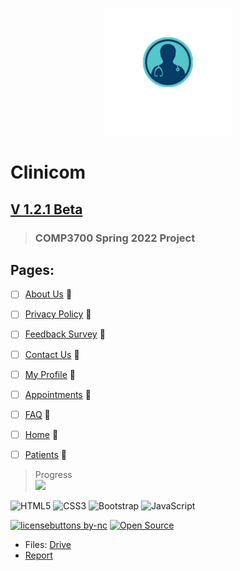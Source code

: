 <p align="center">
  <img src="https://github.com/0cool-design/WEB_Proj/blob/main/www/assets/imgs/logooo.png">
</p>

# __Clinicom__
## [V 1.2.1 Beta](https://github.com/0cool-design/WEB_Proj)
>### COMP3700 Spring 2022 Project

## Pages:
- [ ] [About Us](https://github.com/0cool-design/WEB_Proj/blob/main/www/about.html) 🚧
- [ ] [Privacy Policy](https://github.com/0cool-design/WEB_Proj/blob/main/www/policy.html) 🚧
- [ ] [Feedback Survey](https://github.com/0cool-design/WEB_Proj/blob/main/www/feedback.html) 🚧
- [ ] [Contact Us](https://github.com/0cool-design/WEB_Proj/blob/main/www/contact.html) 🚧
- [ ] [My Profile](https://github.com/0cool-design/WEB_Proj/blob/main/www/profile.html) 🚧
- [ ] [Appointments](https://github.com/0cool-design/WEB_Proj/blob/main/www/appointments.html) 🚧  
- [ ] [FAQ](https://github.com/0cool-design/WEB_Proj/blob/main/www/faq.html) 🚧
- [ ] [Home](https://github.com/0cool-design/WEB_Proj/blob/main/www/index.html) 🚧  
- [ ] [Patients](https://github.com/0cool-design/WEB_Proj/blob/main/www/patients.html) 🚧   

   
 > Progress  
![](https://us-central1-progress-markdown.cloudfunctions.net/progress/5)  
  
![HTML5](https://img.shields.io/badge/html5-%23E34F26.svg?style=for-the-badge&logo=html5&logoColor=white)
![CSS3](https://img.shields.io/badge/css3-%231572B6.svg?style=for-the-badge&logo=css3&logoColor=white)
![Bootstrap](https://img.shields.io/badge/bootstrap-%23563D7C.svg?style=for-the-badge&logo=bootstrap&logoColor=white)
![JavaScript](https://img.shields.io/badge/javascript-%23323330.svg?style=for-the-badge&logo=javascript&logoColor=%23F7DF1E)
  
[![licensebuttons by-nc](https://licensebuttons.net/l/by-nc/3.0/88x31.png)](https://creativecommons.org/licenses/by-nc/4.0)
[![Open Source](https://badges.frapsoft.com/os/v1/open-source.svg?v=103)](https://opensource.org/)  
  
- Files: [Drive](https://drive.google.com/drive/u/1/folders/15W1RpJ4_eHC8mj1wnxQvZqJ8cgO4sRNT)
- [Report](https://docs.google.com/document/d/1F68D9ef4VuZ-mU9zD0KX3ZvoZT7wlMYDj2lR7ct4brc/edit?usp=sharing)

